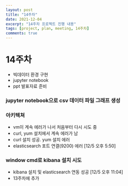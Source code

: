 ```yaml
---
layout: post
title: "14주차"
date: 2021-12-04
excerpt: "14주차 프로젝트 진행 내용"
tags: [project, plan, meeting, 14주차]
comments: true
---
```


# 14주차
* 빅데이터 환경 구현
* jupyter notebook
* ppt 발표자료 준비

### jupyter notebook으로 csv 데이터 파일 그래프 생성

<script src="https://gist.github.com/riri0602/677501a9d642fb5fc08a9b911ad1f956.js"></script>


### 아키텍쳐
* vm이 계속 에러가 나서 처음부터 다시 시도 중
* curl, yum 설치에서 계속 에러가 남
* curl 설치 성공. yum 설치 에러
* elasticsearch 포트 연결(9200) 에러 [12/5 오후 5:50]

### window cmd로 kibana 설치 시도
* kibana 설치 및 elasticsearch 연동 성공 [12/5 오후 11:04]
* 13주차에 추가

